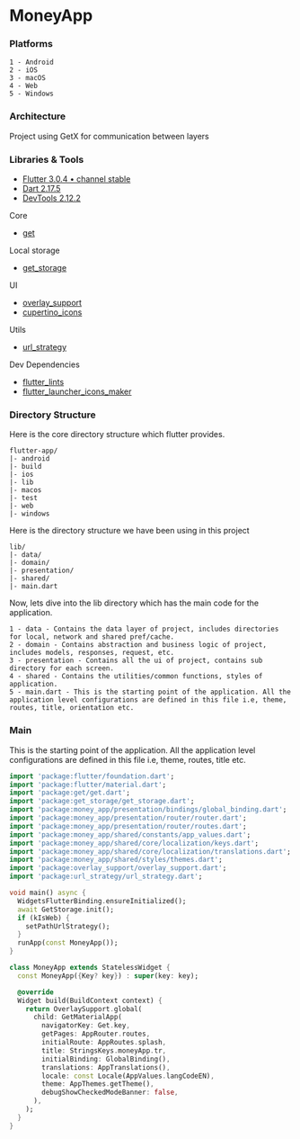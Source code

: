# MoneyApp

### Platforms

```
1 - Android
2 - iOS
3 - macOS
4 - Web
5 - Windows
```

### Architecture
Project using GetX for communication between layers

### Libraries & Tools

- [Flutter 3.0.4 • channel stable](https://flutter.dev)
- [Dart 2.17.5](https://dart.dev)
- [DevTools 2.12.2](https://docs.flutter.dev/development/tools/devtools/overview)

Core
- [get](https://github.com/jonataslaw/getx)

Local storage
- [get_storage](https://github.com/jonataslaw/get_storage)

UI
- [overlay_support](https://github.com/boyan01/overlay_support)
- [cupertino_icons](https://github.com/flutter/packages/tree/master/third_party/packages/cupertino_icons)

Utils
- [url_strategy](https://github.com/simpleclub/url_strategy)

Dev Dependencies
- [flutter_lints](https://github.com/flutter/packages/tree/main/packages/flutter_lints)
- [flutter_launcher_icons_maker](https://github.com/gsmlg-dev/flutter_launcher_icons_maker)

### Directory Structure
Here is the core directory structure which flutter provides.

```
flutter-app/
|- android
|- build
|- ios
|- lib
|- macos
|- test
|- web
|- windows
```

Here is the directory structure we have been using in this project

```
lib/
|- data/
|- domain/
|- presentation/
|- shared/
|- main.dart
```

Now, lets dive into the lib directory which has the main code for the application.

```
1 - data - Contains the data layer of project, includes directories for local, network and shared pref/cache.
2 - domain - Contains abstraction and business logic of project, includes models, responses, request, etc.
3 - presentation - Contains all the ui of project, contains sub directory for each screen.
4 - shared - Contains the utilities/common functions, styles of application.
5 - main.dart - This is the starting point of the application. All the application level configurations are defined in this file i.e, theme, routes, title, orientation etc.
```

### Main
This is the starting point of the application. All the application level configurations are defined in this file i.e, theme, routes, title etc.

```dart
import 'package:flutter/foundation.dart';
import 'package:flutter/material.dart';
import 'package:get/get.dart';
import 'package:get_storage/get_storage.dart';
import 'package:money_app/presentation/bindings/global_binding.dart';
import 'package:money_app/presentation/router/router.dart';
import 'package:money_app/presentation/router/routes.dart';
import 'package:money_app/shared/constants/app_values.dart';
import 'package:money_app/shared/core/localization/keys.dart';
import 'package:money_app/shared/core/localization/translations.dart';
import 'package:money_app/shared/styles/themes.dart';
import 'package:overlay_support/overlay_support.dart';
import 'package:url_strategy/url_strategy.dart';

void main() async {
  WidgetsFlutterBinding.ensureInitialized();
  await GetStorage.init();
  if (kIsWeb) {
    setPathUrlStrategy();
  }
  runApp(const MoneyApp());
}

class MoneyApp extends StatelessWidget {
  const MoneyApp({Key? key}) : super(key: key);

  @override
  Widget build(BuildContext context) {
    return OverlaySupport.global(
      child: GetMaterialApp(
        navigatorKey: Get.key,
        getPages: AppRouter.routes,
        initialRoute: AppRoutes.splash,
        title: StringsKeys.moneyApp.tr,
        initialBinding: GlobalBinding(),
        translations: AppTranslations(),
        locale: const Locale(AppValues.langCodeEN),
        theme: AppThemes.getTheme(),
        debugShowCheckedModeBanner: false,
      ),
    );
  }
}
```
